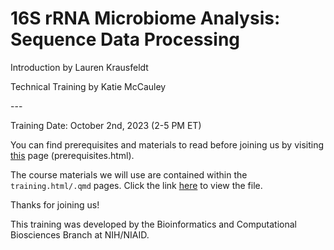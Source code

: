 # 16S rRNA Microbiome Analysis: Sequence Data Processing

Introduction by Lauren Krausfeldt

Technical Training by Katie McCauley

\-\--

Training Date: October 2nd, 2023 (2-5 PM ET)

You can find prerequisites and materials to read before joining us by visiting [this](prerequisites.md) page (prerequisites.html).

The course materials we will use are contained within the `training.html/.qmd` pages. Click the link [here](https://htmlpreview.github.io/?https://github.com/ktmbiome-niaid/16S-data-processing/blob/main/training.html) to view the file.

Thanks for joining us!

This training was developed by the Bioinformatics and Computational Biosciences Branch at NIH/NIAID.
